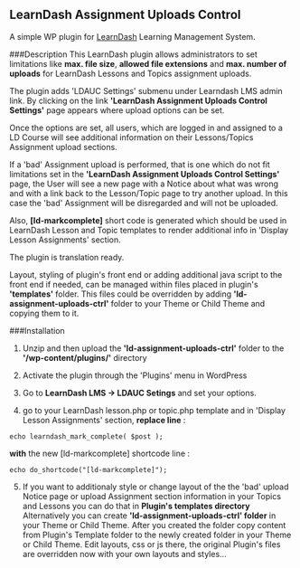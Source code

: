 ## LearnDash Assignment Uploads Control

A simple WP plugin for [LearnDash](https://www.learndash.com/) Learning Management System.

###Description
This LearnDash plugin allows administrators to set limitations like **max. file size**, **allowed file extensions** and **max. number of uploads** for LearnDash Lessons and Topics assignment uploads.

The plugin adds 'LDAUC Settings' submenu under Learndash LMS admin link. By clicking on the link **'LearnDash Assignment Uploads Control Settings'** page appears where upload options can be set.

Once the options are set, all users, which are logged in and assigned to a LD Course will see additional information on their Lessons/Topics Assignment upload sections.

If a 'bad' Assignment upload is performed, that is one which do not fit limitations set in the **'LearnDash Assignment Uploads Control Settings'** page, the User will see a new page with a Notice about what was wrong and with a  link back to the Lesson/Topic page to try another upload. In this case the 'bad' Assignment will be disregarded and will not be uploaded.

Also, **[ld-markcomplete]** short code is generated which should be used in LearnDash Lesson and Topic templates to render additional info in 'Display Lesson Assignments' section.

The plugin is translation ready.

Layout, styling of plugin's front end or adding additional java script to the front end if needed, can be managed within files placed in plugin's **'templates'** folder. This files could be overridden by adding **'ld-assignment-uploads-ctrl'** folder to your Theme or Child Theme and copying them to it.

###Installation

1. Unzip and then upload the **'ld-assignment-uploads-ctrl'** folder to the **'/wp-content/plugins/'** directory

2. Activate the plugin through the 'Plugins' menu in WordPress

3. Go to **LearnDash LMS -> LDAUC Setings** and set your options.

4. go to your LearnDash lesson.php or topic.php template and in 'Display Lesson Assignments' section, **replace line** :
```
echo learndash_mark_complete( $post );
```
**with** the new [ld-markcomplete] shortcode line :
``` 
echo do_shortcode("[ld-markcomplete]");
```

5. If you want to additionaly style or change layout of the the 'bad' upload Notice page or upload Assignment section information in your Topics and Lessons you can do that in **Plugin's templates directory** Alternatively you can create **'ld-assignment-uploads-ctrl' folder** in your Theme or Child Theme. After you created the folder copy content from Plugin's Template folder to the newly created folder in your Theme or Child Theme. Edit layouts, css or js there, the original Plugin's files are overridden now with your own layouts and styles...


